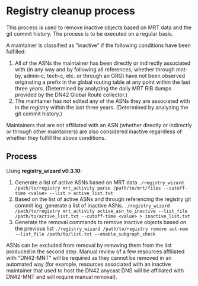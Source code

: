 # Registry cleanup process
This process is used to remove inactive objects based on MRT data and the git commit history.
The process is to be executed on a regular basis.

A maintainer is classified as "inactive" if the following conditions have been fulfilled:
1. All of the ASNs the maintainer has been directly or indirectly associated with (in any way and by following all references, whether through mnt-by, admin-c, tech-c, etc. or through an ORG) have not been observed originating a prefix in the global routing table at any point within the last three years. (Determined by analyzing the daily MRT RIB dumps provided by the DN42 Global Route collector.)
2. The maintainer has not edited any of the ASNs they are associated with in the registry within the last three years. (Determined by analyzing the git commit history.)

Maintainers that are not affiliated with an ASN (whether directly or indirectly or through other maintainers) are also considered inactive regardless of whether they fulfill the above conditions.

## Process

Using **registry_wizard v0.3.10**:

1. Generate a list of active ASNs based on MRT data
`./registry_wizard /path/to/registry mrt_activity parse /path/to/mrt/files --cutoff-time <value> --list > active_list.txt`
2. Based on the list of active ASNs and through referencing the registry git commit log, generate a list of inactive ASNs.
`./registry_wizard /path/to/registry mrt_activity active_asn_to_inactive --list_file /path/to/active_list.txt --cutoff-time <value> > inactive_list.txt`
3. Generate the removal commands to remove inactive objects based on the previous list
`./registry_wizard /path/to/registry remove aut-num --list_file /path/to/list.txt --enable_subgraph_check`

ASNs can be excluded from removal by removing them from the list produced in the second step.
Manual review of a few resources affiliated with "DN42-MNT" will be required as they cannot be removed in an automated way (for example, resources associated with an inactive maintainer that used to host the DN42 anycast DNS will be affiliated with DN42-MNT and will require manual removal).
